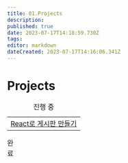 ```yaml
---
title: 01.Projects
description: 
published: true
date: 2023-07-17T14:18:59.730Z
tags: 
editor: markdown
dateCreated: 2023-07-17T14:16:06.341Z
---
```


# Projects

<table class="docuLinks" border="0" width="100%">
  <caption>진행 중</caption>
 	<tr>
    <td><a href="/ko/Study/Projects/NoticeBoard">React로 게시판 만들기</a></td>
 	</tr>
</table>

<table class="docuLinks" border="0" width="100%">
  <caption>완료</caption>
</table>